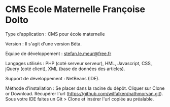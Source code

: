 # CMS Ecole Maternelle Françoise Dolto


Type d'application :
    CMS pour école maternelle

Version :
    Il s'agit d'une version Béta.

Equipe de développement :
    stefan.le.meur@free.fr

Langages utilisés :
    PHP (coté serveur serveur),
    HML, Javascript, CSS, jQuery (coté client),
    XML (base de données des articles).

Support de développement :
    NetBeans (IDE).
    
Méthode d'installation :
    Se placer dans la racine du dépôt.
    Cliquer sur Clone or Download.
    Récupérer l'url (https://github.com/wilfalken/nathmorvan.git).
    Sous votre IDE faites un Git > Clone et insérer l'url copiée au préalable.

